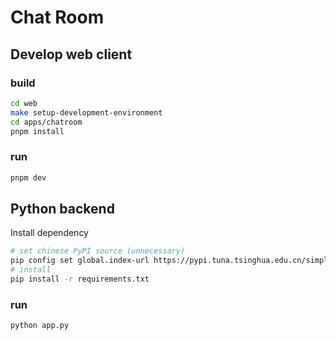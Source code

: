 # Chat Room

## Develop web client
### build
```bash
cd web
make setup-development-environment
cd apps/chatroom
pnpm install 
```
### run
```bash
pnpm dev 
```

## Python backend
Install dependency
```bash
# set chinese PyPI source (unnecessary)
pip config set global.index-url https://pypi.tuna.tsinghua.edu.cn/simple/
# install
pip install -r requirements.txt
```
### run
```bash
python app.py
```

